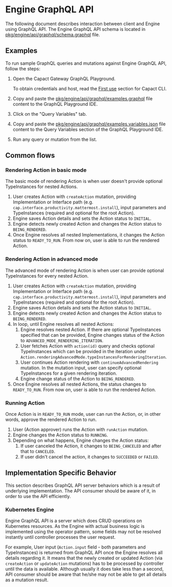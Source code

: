 # Engine GraphQL API

The following document describes interaction between client and Engine using GraphQL API. 
The Engine GraphQL API schema is located in [pkg/engine/api/graphql/schema.graphql](https://github.com/capactio/capact/tree/main/pkg/engine/api/graphql/schema.graphql) file.

## Examples

To run sample GraphQL queries and mutations against Engine GraphQL API, follow the steps:

1. Open the Capact Gateway GraphQL Playground. 
   
   To obtain credentials and host, read the [First use](../cli/getting-started.mdx#first-use) section for Capact CLI.

1. Copy and paste the [pkg/engine/api/graphql/examples.graphql](https://github.com/capactio/capact/tree/main/pkg/engine/api/graphql/examples.graphql) file content to the GraphQL Playground IDE.
1. Click on the "Query Variables" tab.
1. Copy and paste the [pkg/engine/api/graphql/examples.variables.json](https://github.com/capactio/capact/tree/main/pkg/engine/api/graphql/examples.variables.json) file content to the Query Variables section of the GraphQL Playground IDE.
1. Run any query or mutation from the list.

## Common flows

### Rendering Action in basic mode

The basic mode of rendering Action is when user doesn't provide optional TypeInstances for nested Actions.

1. User creates Action with `createAction` mutation, providing Implementation or Interface path (e.g. `cap.interface.productivity.mattermost.install`), input parameters and TypeInstances (required and optional for the root Action).
1. Engine saves Action details and sets the Action status to `INITIAL`.
1. Engine detects newly created Action and changes the Action status to `BEING_RENDERED`.
1. Once Engine resolves all nested Implementations, it changes the Action status to `READY_TO_RUN`. From now on, user is able to run the rendered Action.

### Rendering Action in advanced mode

The advanced mode of rendering Action is when user can provide optional TypeInstances for every nested Action.

1. User creates Action with `createAction` mutation, providing Implementation or Interface path (e.g. `cap.interface.productivity.mattermost.install`), input parameters and TypeInstances (required and optional for the root Action).
1. Engine saves Action details and sets the Action status to `INITIAL`.
1. Engine detects newly created Action and changes the Action status to `BEING_RENDERED`.
1. In loop, until Engine resolves all nested Actions:
    1. Engine resolves nested Action. If there are optional TypeInstances specified that can be provided, Engine changes status of the Action to `ADVANCED_MODE_RENDERING_ITERATION`.
    1. User fetches Action with `action(id)` query and checks optional TypeInstances which can be provided in the iteration under `Action.renderingAdvancedMode.typeInstancesForRenderingIteration`.
    1. User continues Action rendering with `continueAdvancedRendering` mutation. In the mutation input, user can specify optional TypeInstances for a given rendering iteration.
    1. Engine change status of the Action to `BEING_RENDERED`.
1. Once Engine resolves all nested Actions, the status changes to `READY_TO_RUN`. From now on, user is able to run the rendered Action.

### Running Action

Once Action is in `READY_TO_RUN` mode, user can run the Action, or, in other words, approve the rendered Action to run.

1. User (Action approver) runs the Action with `runAction` mutation.
1. Engine changes the Action status to `RUNNING`.
1. Depending on what happens, Engine changes the Action status:
    1. If user canceled the Action, it changes to `BEING_CANCELED` and after that to `CANCELED`. 
    1. If user didn't cancel the action, it changes to `SUCCEEDED` or `FAILED`. 

## Implementation Specific Behavior

This section describes GraphQL API server behaviors which is a result of underlying implementation.
The API consumer should be aware of it, in order to use the API efficiently.

### Kubernetes Engine

Engine GraphQL API is a server which does CRUD operations on Kubernetes resources. As the Engine with actual business logic is implemented using the operator pattern, some fields may not be resolved instantly until controller processes the user request.

For example, User input (`Action.input` field - both parameters and TypeInstances) is returned from GraphQL API once the Engine resolves all details regarding it. It means that the newly created or updated Action (via `createAction` or `updateAction` mutations) has to be processed by controller until the data is available. Although usually it does take less than a second, API consumer should be aware that he/she may not be able to get all details as a mutation result.    
